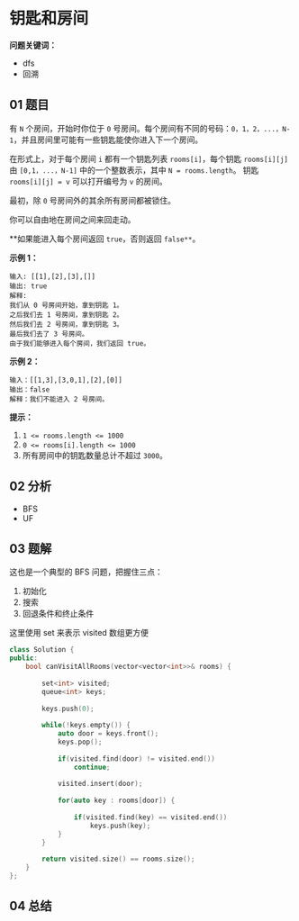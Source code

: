 # 钥匙和房间
**问题关键词：**

- dfs
- 回溯

## 01 题目

有 `N` 个房间，开始时你位于 `0` 号房间。每个房间有不同的号码：`0，1，2，...，N-1`，并且房间里可能有一些钥匙能使你进入下一个房间。

在形式上，对于每个房间 `i` 都有一个钥匙列表 `rooms[i]`，每个钥匙 `rooms[i][j]` 由 `[0,1，...，N-1]` 中的一个整数表示，其中 `N = rooms.length`。 钥匙 `rooms[i][j] = v` 可以打开编号为 `v` 的房间。

最初，除 `0` 号房间外的其余所有房间都被锁住。

你可以自由地在房间之间来回走动。

**如果能进入每个房间返回 `true`，否则返回 `false**`。

**示例 1：**

```
输入: [[1],[2],[3],[]]
输出: true
解释:  
我们从 0 号房间开始，拿到钥匙 1。
之后我们去 1 号房间，拿到钥匙 2。
然后我们去 2 号房间，拿到钥匙 3。
最后我们去了 3 号房间。
由于我们能够进入每个房间，我们返回 true。
```

**示例 2：**

```
输入：[[1,3],[3,0,1],[2],[0]]
输出：false
解释：我们不能进入 2 号房间。
```

**提示：**

1. `1 <= rooms.length <= 1000`
2. `0 <= rooms[i].length <= 1000`
3. 所有房间中的钥匙数量总计不超过 `3000`。

## 02 分析

- BFS
- UF

## 03 题解

这也是一个典型的 BFS 问题，把握住三点：

1. 初始化
2. 搜索
3. 回退条件和终止条件



这里使用 set 来表示 visited 数组更方便

```c++
class Solution {
public:
    bool canVisitAllRooms(vector<vector<int>>& rooms) {
        
        set<int> visited;
        queue<int> keys;
        
        keys.push(0);
        
        while(!keys.empty()) {
            auto door = keys.front();
            keys.pop();
            
            if(visited.find(door) != visited.end())
                continue;
            
            visited.insert(door);
            
            for(auto key : rooms[door]) {
                
                if(visited.find(key) == visited.end())
                    keys.push(key);
            }
        }
        
        return visited.size() == rooms.size();
    }
};
```

## 04 总结

